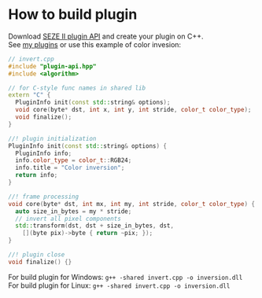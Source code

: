 # How to build plugin
Download [SEZE II plugin API](../plugin-api.hpp) and create your plugin on C++.\
See [my plugins](../src/plugins) or use this example of color invesion:
```cpp
// invert.cpp
#include "plugin-api.hpp"
#include <algorithm>

// for C-style func names in shared lib
extern "C" {
  PluginInfo init(const std::string& options);
  void core(byte* dst, int x, int y, int stride, color_t color_type);
  void finalize();
}

//! plugin initialization
PluginInfo init(const std::string& options) {
  PluginInfo info;
  info.color_type = color_t::RGB24;
  info.title = "Color inversion";
  return info;
}

//! frame processing
void core(byte* dst, int mx, int my, int stride, color_t color_type) {
  auto size_in_bytes = my * stride;
  // invert all pixel components
  std::transform(dst, dst + size_in_bytes, dst,
    [](byte pix)->byte { return ~pix; });
}

//! plugin close
void finalize() {}
```
For build plugin for Windows: ```g++ -shared invert.cpp -o inversion.dll```\
For build plugin for Linux: ```g++ -shared invert.cpp -o inversion.dll```

